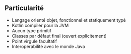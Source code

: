 ## Particularité

- Langage orienté objet, fonctionnel et statiquement typé
- Kotlin compiler pour la JVM
- Aucun type primitif
- Classes par défaut final (ouvert explicitement)
- Point virgule facultatif
- Interopérabilité avec le monde Java

